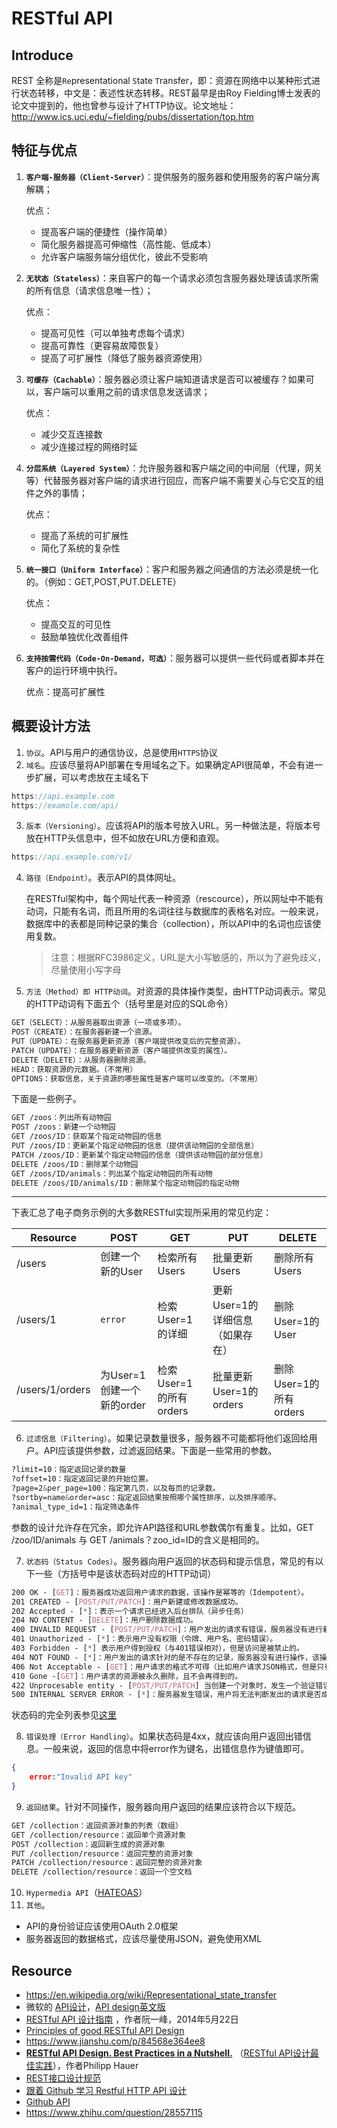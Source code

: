 # RESTful API

## Introduce
REST 全称是`Re`presentational `S`tate `T`ransfer，即：资源在网络中以某种形式进行状态转移，中文是：表述性状态转移。REST最早是由Roy Fielding博士发表的论文中提到的，他也曾参与设计了HTTP协议。论文地址：http://www.ics.uci.edu/~fielding/pubs/dissertation/top.htm

## 特征与优点
1. **`客户端-服务器（Client-Server）`**：提供服务的服务器和使用服务的客户端分离解耦；

   优点：
   - 提高客户端的便捷性（操作简单）
   - 简化服务器提高可伸缩性（高性能、低成本）
   - 允许客户端服务端分组优化，彼此不受影响

2. **`无状态（Stateless）`**：来自客户的每一个请求必须包含服务器处理该请求所需的所有信息（请求信息唯一性）；

   优点：
   - 提高可见性（可以单独考虑每个请求）
   - 提高可靠性（更容易故障恢复）
   - 提高了可扩展性（降低了服务器资源使用）

3. **`可缓存（Cachable）`**：服务器必须让客户端知道请求是否可以被缓存？如果可以，客户端可以重用之前的请求信息发送请求；

   优点：
   - 减少交互连接数
   - 减少连接过程的网络时延

4. **`分层系统（Layered System）`**：允许服务器和客户端之间的中间层（代理，网关等）代替服务器对客户端的请求进行回应，而客户端不需要关心与它交互的组件之外的事情；

   优点：
   - 提高了系统的可扩展性
   - 简化了系统的复杂性

5. **`统一接口（Uniform Interface）`**：客户和服务器之间通信的方法必须是统一化的。（例如：GET,POST,PUT.DELETE）

   优点：
   - 提高交互的可见性
   - 鼓励单独优化改善组件

6. **`支持按需代码（Code-On-Demand，可选）`**：服务器可以提供一些代码或者脚本并在客户的运行环境中执行。

   优点：提高可扩展性

## 概要设计方法
1. `协议`。API与用户的通信协议，总是使用`HTTPS`协议
2. `域名`。应该尽量将API部署在专用域名之下。如果确定API很简单，不会有进一步扩展，可以考虑放在主域名下
```js
https://api.example.com
https://examole.com/api/
```
3. `版本（Versioning）`。应该将API的版本号放入URL。另一种做法是，将版本号放在HTTP头信息中，但不如放在URL方便和直观。
```js
https://api.example.com/v1/
```
4. `路径（Endpoint）`。表示API的具体网址。

    在RESTful架构中，每个网址代表一种资源（rescource），所以网址中不能有动词，只能有名词，而且所用的名词往往与数据库的表格名对应。一般来说，数据库中的表都是同种记录的集合（collection），所以API中的名词也应该使用复数。
    >注意：根据RFC3986定义，URL是大小写敏感的，所以为了避免歧义，尽量使用小写字母
5. `方法（Method）即 HTTP动词`。对资源的具体操作类型，由HTTP动词表示。常见的HTTP动词有下面五个（括号里是对应的SQL命令）
```css
GET（SELECT）：从服务器取出资源（一项或多项）。
POST（CREATE）：在服务器新建一个资源。
PUT（UPDATE）：在服务器更新资源（客户端提供改变后的完整资源）。
PATCH（UPDATE）：在服务器更新资源（客户端提供改变的属性）。
DELETE（DELETE）：从服务器删除资源。
HEAD：获取资源的元数据。（不常用）
OPTIONS：获取信息，关于资源的哪些属性是客户端可以改变的。（不常用）
```
下面是一些例子。
```css
GET /zoos：列出所有动物园
POST /zoos：新建一个动物园
GET /zoos/ID：获取某个指定动物园的信息
PUT /zoos/ID：更新某个指定动物园的信息（提供该动物园的全部信息）
PATCH /zoos/ID：更新某个指定动物园的信息（提供该动物园的部分信息）
DELETE /zoos/ID：删除某个动物园
GET /zoos/ID/animals：列出某个指定动物园的所有动物
DELETE /zoos/ID/animals/ID：删除某个指定动物园的指定动物
```
----
下表汇总了电子商务示例的大多数RESTful实现所采用的常见约定：

| Resource           | POST | GET | PUT | DELETE |
|--------           | ----| ----| ---| ---|
|/users                | 创建一个新的User | 检索所有Users | 批量更新Users | 删除所有Users|
|/users/1             | `error` | 检索User=1的详细 | 更新User=1的详细信息（如果存在） | 删除User=1的User |
|/users/1/orders   | 为User=1创建一个新的order | 检索User=1的所有orders | 批量更新User=1的orders | 删除User=1的所有orders |

6. `过滤信息（Filtering）`。如果记录数量很多，服务器不可能都将他们返回给用户。API应该提供参数，过滤返回结果。下面是一些常用的参数。
```css
?limit=10：指定返回记录的数量
?offset=10：指定返回记录的开始位置。
?page=2&per_page=100：指定第几页，以及每页的记录数。
?sortby=name&order=asc：指定返回结果按照哪个属性排序，以及排序顺序。
?animal_type_id=1：指定筛选条件
```
参数的设计允许存在冗余，即允许API路径和URL参数偶尔有重复。比如，GET /zoo/ID/animals 与 GET /animals？zoo_id=ID的含义是相同的。

7. `状态码（Status Codes）`。服务器向用户返回的状态码和提示信息，常见的有以下一些（方括号中是该状态码对应的HTTP动词）
``` css
200 OK - [GET]：服务器成功返回用户请求的数据，该操作是幂等的（Idempotent）。
201 CREATED - [POST/PUT/PATCH]：用户新建或修改数据成功。
202 Accepted - [*]：表示一个请求已经进入后台排队（异步任务）
204 NO CONTENT - [DELETE]：用户删除数据成功。
400 INVALID REQUEST - [POST/PUT/PATCH]：用户发出的请求有错误，服务器没有进行新建或修改数据的操作，该操作是幂等的。
401 Unauthorized - [*]：表示用户没有权限（令牌、用户名、密码错误）。
403 Forbidden - [*] 表示用户得到授权（与401错误相对），但是访问是被禁止的。
404 NOT FOUND - [*]：用户发出的请求针对的是不存在的记录，服务器没有进行操作，该操作是幂等的。
406 Not Acceptable - [GET]：用户请求的格式不可得（比如用户请求JSON格式，但是只有XML格式）。
410 Gone -[GET]：用户请求的资源被永久删除，且不会再得到的。
422 Unprocesable entity - [POST/PUT/PATCH] 当创建一个对象时，发生一个验证错误。
500 INTERNAL SERVER ERROR - [*]：服务器发生错误，用户将无法判断发出的请求是否成功。
```
状态码的完全列表参见[这里](http://www.w3.org/Protocols/rfc2616/rfc2616-sec10.html)

8. `错误处理（Error Handling）`。如果状态码是4xx，就应该向用户返回出错信息。一般来说，返回的信息中将error作为键名，出错信息作为键值即可。
```json
{
    error:"Invalid API key"
}
```
9. `返回结果`。针对不同操作，服务器向用户返回的结果应该符合以下规范。
```css
GET /collection：返回资源对象的列表（数组）
GET /collection/resource：返回单个资源对象
POST /collection：返回新生成的资源对象
PUT /collection/resource：返回完整的资源对象
PATCH /collection/resource：返回完整的资源对象
DELETE /collection/resource：返回一个空文档
```
10. `Hypermedia API`（[HATEOAS](http://en.wikipedia.org/wiki/HATEOAS)）
11. `其他`。
- API的身份验证应该使用OAuth 2.0框架
- 服务器返回的数据格式，应该尽量使用JSON，避免使用XML


## Resource
- https://en.wikipedia.org/wiki/Representational_state_transfer
- 微软的 [API设计](https://docs.microsoft.com/zh-cn/azure/architecture/best-practices/api-design)，[API design英文版](https://docs.microsoft.com/en-us/azure/architecture/best-practices/api-design)
- [RESTful API 设计指南](http://www.ruanyifeng.com/blog/2014/05/restful_api.html) ，作者阮一峰，2014年5月22日
- [Principles of good RESTful API Design](https://codeplanet.io/principles-good-restful-api-design/)
- https://www.jianshu.com/p/84568e364ee8
- [**RESTful API Design. Best Practices in a Nutshell.**](https://blog.philipphauer.de/restful-api-design-best-practices/) （[RESTful API设计最佳实践](https://www.zcfy.cc/article/restful-api-design-best-practices-in-a-nutshell-4388.html?hmsr=toutiao.io&utm_medium=toutiao.io&utm_source=toutiao.io)），作者Philipp Hauer
- [REST接口设计规范](http://wangwei.info/about-rest-api/)
- [跟着 Github 学习 Restful HTTP API 设计](http://cizixs.com/2016/12/12/restful-api-design-guide/)
- [Github API](https://developer.github.com/v3/)
- https://www.zhihu.com/question/28557115